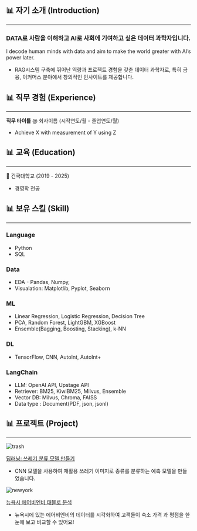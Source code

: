 ## 📊 자기 소개 (Introduction)
------

### DATA로 사람을 이해하고 AI로 사회에 기여하고 싶은 데이터 과학자입니다. 
I decode human minds with data and aim to make the world greater with AI’s power later.
- RAG시스템 구축에 뛰어난 역량과 프로젝트 경험을 갖춘 데이터 과학자로, 특히 금융, 이커머스 분야에서 창의적인 인사이트를 제공합니다.
> 
>
> 
> 


## 📊 직무 경험 (Experience)
------

**직무 타이틀** @ 회사이름 (시작연도/월 - 졸업연도/월)

- Achieve X with measurement of Y using Z


## 📊 교육 (Education)
------
🏫 건국대학교 (2019 - 2025)

- 경영학 전공


## 📊 보유 스킬 (Skill)
------
### Language 
- Python
- SQL
### Data
- EDA - Pandas, Numpy,
- Visualation: Matplotlib, Pyplot, Seaborn
### ML
- Linear Regression, Logistic Regression, Decision Tree
- PCA, Random Forest, LightGBM, XGBoost
- Ensemble(Bagging, Boosting, Stacking), k-NN
### DL
- TensorFlow, CNN, AutoInt, AutoInt+
### LangChain
- LLM: OpenAI API, Upstage API
- Retriever: BM25, KiwiBM25, Milvus, Ensemble
- Vector DB: Milvus, Chroma, FAISS
- Data type : Document(PDF, json, jsonl)

## 📊 프로젝트 (Project)
------
![trash](assets/img/trash.jpeg)

[딥러닝: 쓰레기 분류 모델 만들기](https://github.com/dongchanlim/Python-Machine-Learning/blob/main/Semester_Project.ipynb)
- CNN 모델을 사용하여 재활용 쓰레기 이미지로 종류를 분류하는 예측 모델을 만들었습니다.

![newyork](assets/img/newyork.jpeg)

[뉴욕시 에어비엔비 태블로 분석](https://public.tableau.com/app/profile/dongchan.lim/viz/AirbnbPractice_15699654202660/Story1)
- 뉴욕시에 있는 에어비엔비의 데이터를 시각화하여 고객들이 숙소 가격 과 평점을 한눈에 보고 비교할 수 있어요!

